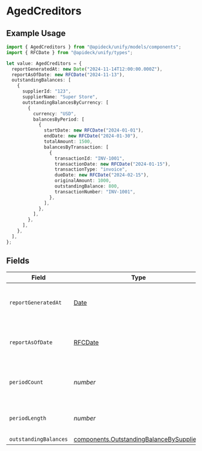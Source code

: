 # AgedCreditors

## Example Usage

```typescript
import { AgedCreditors } from "@apideck/unify/models/components";
import { RFCDate } from "@apideck/unify/types";

let value: AgedCreditors = {
  reportGeneratedAt: new Date("2024-11-14T12:00:00.000Z"),
  reportAsOfDate: new RFCDate("2024-11-13"),
  outstandingBalances: [
    {
      supplierId: "123",
      supplierName: "Super Store",
      outstandingBalancesByCurrency: [
        {
          currency: "USD",
          balancesByPeriod: [
            {
              startDate: new RFCDate("2024-01-01"),
              endDate: new RFCDate("2024-01-30"),
              totalAmount: 1500,
              balancesByTransaction: [
                {
                  transactionId: "INV-1001",
                  transactionDate: new RFCDate("2024-01-15"),
                  transactionType: "invoice",
                  dueDate: new RFCDate("2024-02-15"),
                  originalAmount: 1000,
                  outstandingBalance: 800,
                  transactionNumber: "INV-1001",
                },
              ],
            },
          ],
        },
      ],
    },
  ],
};
```

## Fields

| Field                                                                                                | Type                                                                                                 | Required                                                                                             | Description                                                                                          | Example                                                                                              |
| ---------------------------------------------------------------------------------------------------- | ---------------------------------------------------------------------------------------------------- | ---------------------------------------------------------------------------------------------------- | ---------------------------------------------------------------------------------------------------- | ---------------------------------------------------------------------------------------------------- |
| `reportGeneratedAt`                                                                                  | [Date](https://developer.mozilla.org/en-US/docs/Web/JavaScript/Reference/Global_Objects/Date)        | :heavy_minus_sign:                                                                                   | The exact date and time the report was generated.                                                    | 2024-11-14T12:00:00.000Z                                                                             |
| `reportAsOfDate`                                                                                     | [RFCDate](../../types/rfcdate.md)                                                                    | :heavy_minus_sign:                                                                                   | The cutoff date for transactions included in the report.                                             | 2024-11-13                                                                                           |
| `periodCount`                                                                                        | *number*                                                                                             | :heavy_minus_sign:                                                                                   | Number of aging periods shown in the report.                                                         | 4                                                                                                    |
| `periodLength`                                                                                       | *number*                                                                                             | :heavy_minus_sign:                                                                                   | Length of each aging period in days.                                                                 | 30                                                                                                   |
| `outstandingBalances`                                                                                | [components.OutstandingBalanceBySupplier](../../models/components/outstandingbalancebysupplier.md)[] | :heavy_minus_sign:                                                                                   | N/A                                                                                                  |                                                                                                      |